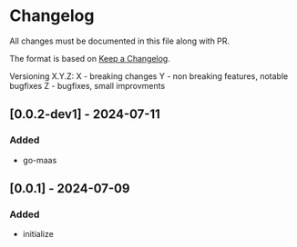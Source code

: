 # Changelog

All changes must be documented in this file along with PR.

The format is based on [Keep a Changelog](https://keepachangelog.com/en/1.0.0/).

Versioning  X.Y.Z:
 X - breaking changes
 Y - non breaking features, notable bugfixes
 Z - bugfixes, small improvments


## [0.0.2-dev1] - 2024-07-11
### Added
- go-maas

## [0.0.1] - 2024-07-09
### Added
- initialize
